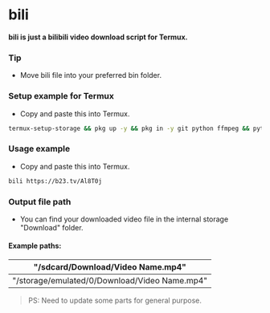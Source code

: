 # bili
**bili is just a bilibili video download script for Termux.**  
### Tip
- Move bili file into your preferred bin folder.  
### Setup example for Termux  
- Copy and paste this into Termux.
```bash
termux-setup-storage && pkg up -y && pkg in -y git python ffmpeg && python -m pip install --upgrade pip && pip install youtube-dl && git clone https://github.com/RellikJaeger/bili && cd bili && chmod +x bili && mv bili ~/../usr/bin && cd .. && rm -rf bili
```
### Usage example
- Copy and paste this into Termux.
```bash
bili https://b23.tv/Al8T0j
```
### Output file path
- You can find your downloaded video file in the internal storage "Download" folder.  
#### Example paths:
| "/sdcard/Download/Video Name.mp4"             |
| --- |
| "/storage/emulated/0/Download/Video Name.mp4" |
> PS: Need to update some parts for general purpose.
